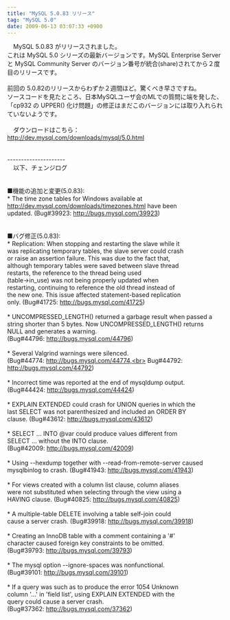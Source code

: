 ```yaml
---
title: "MySQL 5.0.83 リリース"
tag: "MySQL 5.0"
date: 2009-06-13 03:07:33 +0900
---
```


　MySQL 5.0.83 がリリースされました。<br>
これは MySQL  5.0 シリーズの最新バージョンです。MySQL Enterprise Server と MySQL Community Server のバージョン番号が統合(share)されてから２度目のリリースです。<br>
<br>
前回の 5.0.82のリリースからわずか２週間ほど。驚くべき早さですね。<br>
ソースコードを見たところ、日本MySQLユーザ会のMLでの質問に端を発した、「cp932 の UPPER() 化け問題」の修正はまだこのバージョンには取り入れられていないようです。<br>
<br>
　ダウンロードはこちら：<br>
http://dev.mysql.com/downloads/mysql/5.0.html<br>
<br>
<br>
---------------------<br>
　以下、チェンジログ<br>
<br>
<br>
■機能の追加と変更(5.0.83):<br>
     * The time zone tables for Windows available at<br>
       http://dev.mysql.com/downloads/timezones.html have been<br>
       updated. (Bug#39923: http://bugs.mysql.com/39923)<br>
<br>
<br>
■バグ修正(5.0.83):<br>
     * Replication: When stopping and restarting the slave while it<br>
       was replicating temporary tables, the slave server could crash<br>
       or raise an assertion failure. This was due to the fact that,<br>
       although temporary tables were saved between slave thread<br>
       restarts, the reference to the thread being used<br>
       (table->in_use) was not being properly updated when<br>
       restarting, continuing to reference the old thread instead of<br>
       the new one. This issue affected statement-based replication<br>
       only. (Bug#41725: http://bugs.mysql.com/41725)<br>
<br>
     * UNCOMPRESSED_LENGTH() returned a garbage result when passed a<br>
       string shorter than 5 bytes. Now UNCOMPRESSED_LENGTH() returns<br>
       NULL and generates a warning.<br>
       (Bug#44796: http://bugs.mysql.com/44796)<br>
<br>
     * Several Valgrind warnings were silenced.<br>
       (Bug#44774: http://bugs.mysql.com/44774,<br>
       Bug#44792: http://bugs.mysql.com/44792)<br>
<br>
     * Incorrect time was reported at the end of mysqldump output.<br>
       (Bug#44424: http://bugs.mysql.com/44424)<br>
<br>
     * EXPLAIN EXTENDED could crash for UNION queries in which the<br>
       last SELECT was not parenthesized and included an ORDER BY<br>
       clause. (Bug#43612: http://bugs.mysql.com/43612)<br>
<br>
     * SELECT ... INTO @var could produce values different from<br>
       SELECT ... without the INTO clause.<br>
       (Bug#42009: http://bugs.mysql.com/42009)<br>
<br>
     * Using --hexdump together with --read-from-remote-server caused<br>
       mysqlbinlog to crash. (Bug#41943: http://bugs.mysql.com/41943)<br>
<br>
     * For views created with a column list clause, column aliases<br>
       were not substituted when selecting through the view using a<br>
       HAVING clause. (Bug#40825: http://bugs.mysql.com/40825)<br>
<br>
     * A multiple-table DELETE involving a table self-join could<br>
       cause a server crash. (Bug#39918: http://bugs.mysql.com/39918)<br>
<br>
     * Creating an InnoDB table with a comment containing a '#'<br>
       character caused foreign key constraints to be omitted.<br>
       (Bug#39793: http://bugs.mysql.com/39793)<br>
<br>
     * The mysql option --ignore-spaces was nonfunctional.<br>
       (Bug#39101: http://bugs.mysql.com/39101)<br>
<br>
     * If a query was such as to produce the error 1054 Unknown<br>
       column '...' in 'field list', using EXPLAIN EXTENDED with the<br>
       query could cause a server crash.<br>
       (Bug#37362: http://bugs.mysql.com/37362)<br>
<br>
<br>
